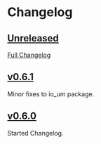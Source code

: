 # Changelog

## [Unreleased](https://github.com/ReadingClouds/Subfilter/tree/HEAD)

[Full Changelog](https://github.com/ReadingClouds/Subfilter/compare/v0.6.1...HEAD)

## [v0.6.1](https://github.com/ReadingClouds/Subfilter/tree/v0.6.1)

Minor fixes to io_um package.

## [v0.6.0](https://github.com/ReadingClouds/Subfilter/tree/v0.6.0)

Started Changelog.


